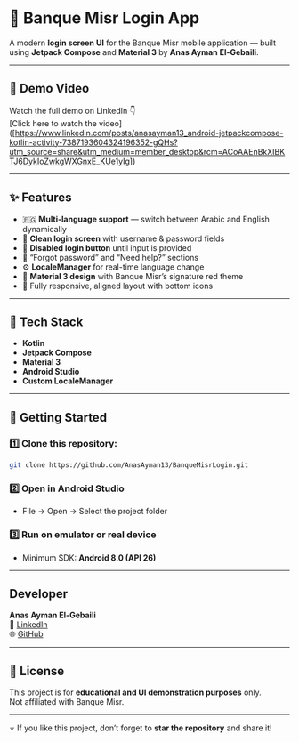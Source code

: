 # 🏦 Banque Misr Login App

A modern **login screen UI** for the Banque Misr mobile application — built using **Jetpack Compose** and **Material 3** by **Anas Ayman El-Gebaili**.

---

## 🎥 Demo Video

Watch the full demo on LinkedIn 👇  
 [Click here to watch the video]
 ([https://www.linkedin.com/posts/anasayman13_android-jetpackcompose-kotlin-activity-7387193604324196352-gQHs?utm_source=share&utm_medium=member_desktop&rcm=ACoAAEnBkXIBKTJ6DykIoZwkgWXGnxE_KUe1yIg])

---

## ✨ Features

- 🇪🇬 **Multi-language support** — switch between Arabic and English dynamically
- 🔐 **Clean login screen** with username & password fields
- 🚫 **Disabled login button** until input is provided
- 💬 “Forgot password” and “Need help?” sections
- ⚙️ **LocaleManager** for real-time language change
- 🎨 **Material 3 design** with Banque Misr’s signature red theme
- 📱 Fully responsive, aligned layout with bottom icons

---

## 🧮 Tech Stack

- **Kotlin**
- **Jetpack Compose**
- **Material 3**
- **Android Studio**
- **Custom LocaleManager**

---

## 🚀 Getting Started

### 1️⃣ Clone this repository:
```bash
git clone https://github.com/AnasAyman13/BanqueMisrLogin.git
```

### 2️⃣ Open in Android Studio
- File → Open → Select the project folder

### 3️⃣ Run on emulator or real device  
- Minimum SDK: **Android 8.0 (API 26)**

---

##  Developer

**Anas Ayman El-Gebaili**  
💼 [LinkedIn](https://www.linkedin.com/in/YOUR-LINKEDIN-USERNAME/)  
🌐 [GitHub](https://github.com/AnasAyman13)

---

## 📄 License

This project is for **educational and UI demonstration purposes** only.  
Not affiliated with Banque Misr.

---

⭐ If you like this project, don’t forget to **star the repository** and share it!
